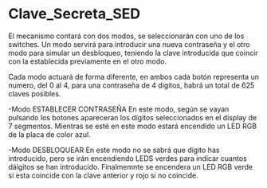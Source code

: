 # Clave_Secreta_SED

El mecanismo contará con dos modos, se seleccionarán con uno de los switches. Un modo servirá para introducir una nueva contraseña
y el otro modo para simular un desbloqueo, teniendo la clave introducida que coincir con la establecida previamente en el otro modo.

Cada modo actuará de forma diferente, en ambos cada botón representa un numero, del 0 al 4, para una contraseña de 4 digitos, habrá un 
total de 625 claves posibles.

-Modo ESTABLECER CONTRASEÑA
En este modo, según se vayan pulsando los botones apareceran los dígitos seleccionados en el display de 7 segmentos.
Mientras se esté en este modo estará encendido un LED RGB de la placa de color azul.

-Modo DESBLOQUEAR
En este modo no se sabrá que dígito has introducido, pero se irán encendiendo LEDS verdes para indicar cuantos dáigitos se han introducido.
Finalmemnte se encendera un LED RGB verde si esta coincide con la clave anterior y rojo si no coincide.


